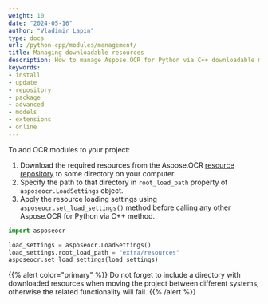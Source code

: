 ```yaml
---
weight: 10
date: "2024-05-16"
author: "Vladimir Lapin"
type: docs
url: /python-cpp/modules/management/
title: Managing downloadable resources
description: How to manage Aspose.OCR for Python via C++ downloadable modules.
keywords:
- install
- update
- repository
- package
- advanced
- models
- extensions
- online
---
```


To add OCR modules to your project:

1. Download the required resources from the Aspose.OCR [resource repository](https://github.com/aspose-ocr/resources) to some directory on your computer.
2. Specify the path to that directory in `root_load_path` property of `asposeocr.LoadSettings` object.
3. Apply the resource loading settings using `asposeocr.set_load_settings()` method before calling any other Aspose.OCR for Python via C++ method.

```python
import asposeocr

load_settings = asposeocr.LoadSettings()
load_settings.root_load_path = "extra/resources"
asposeocr.set_load_settings(load_settings)
```

{{% alert color="primary" %}}
Do not forget to include a directory with downloaded resources when moving the project between different systems, otherwise the related functionality will fail.
{{% /alert %}}
